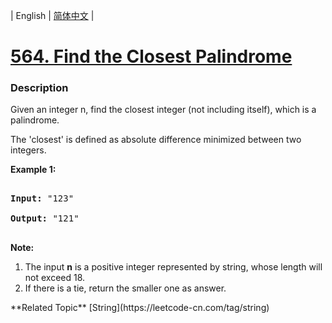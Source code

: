 | English | [简体中文](README.md) |

# [564. Find the Closest Palindrome](https://leetcode-cn.com/problems/find-the-closest-palindrome)
 ### Description
<p>Given an integer n, find the closest integer (not including itself), which is a palindrome. </p>

<p>The 'closest' is defined as absolute difference minimized between two integers.</p>

<p><b>Example 1:</b><br />
<pre>
<b>Input:</b> "123"
<b>Output:</b> "121"
</pre>
</p>

<p><b>Note:</b><br>
<ol>
<li>The input <b>n</b> is a positive integer represented by string, whose length will not exceed 18.</li>
<li>If there is a tie, return the smaller one as answer.</li>
</ol>
</p>
**Related Topic**  [String](https://leetcode-cn.com/tag/string) 